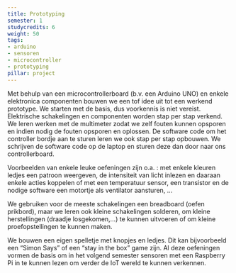 ```yaml
---
title: Prototyping
semester: 1
studycredits: 6
weight: 50
tags:
- arduino
- sensoren
- microcontroller
- prototyping
pillar: project
---
```

Met behulp van een microcontrollerboard (b.v. een Arduino UNO) en enkele elektronica componenten bouwen we een tof idee uit tot een werkend prototype. We starten met de basis, dus voorkennis is niet vereist. Elektrische schakelingen en componenten worden stap per stap verkend. We leren werken met de multimeter zodat we zelf fouten kunnen opsporen en indien nodig de fouten opsporen en oplossen. De software code om het controller bordje aan te sturen leren we ook stap per stap opbouwen. We schrijven de software code op de laptop en sturen deze dan door naar ons controllerboard.

Voorbeelden van enkele leuke oefeningen zijn o.a. : met enkele kleuren ledjes een patroon weergeven, de intensiteit van licht inlezen en daaraan enkele acties koppelen of met een temperatuur sensor, een transistor en de nodige software een motortje als ventilator aansturen, ...

We gebruiken voor de meeste schakelingen een breadboard (oefen prikbord), maar we leren ook kleine schakelingen solderen, om kleine herstellingen (draadje losgekomen,…) te kunnen uitvoeren of om kleine proefopstellingen te kunnen maken.

We bouwen een eigen spelletje met knopjes en ledjes. Dit kan bijvoorbeeld een “Simon Says” of een “stay in the box” game zijn. Al deze oefeningen vormen de basis om in het volgend semester sensoren met een Raspberry Pi in te kunnen lezen om verder de IoT wereld te kunnen verkennen.

